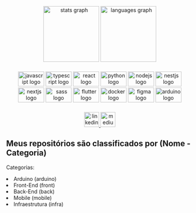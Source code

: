 
<div align="center">
  <img src="https://github-readme-stats.vercel.app/api?hide_title=false&hide_rank=false&show_icons=true&include_all_commits=true&count_private=true&disable_animations=false&theme=dracula&locale=en&hide_border=false&username=lulucasalves" height="150" alt="stats graph"  />
  <img src="https://github-readme-stats.vercel.app/api/top-langs?locale=en&hide_title=false&layout=compact&card_width=320&langs_count=5&theme=dracula&hide_border=false&username=lulucasalves" height="150" alt="languages graph"  />
</div>

###

<div align="center">
  <img src="https://cdn.jsdelivr.net/gh/devicons/devicon/icons/javascript/javascript-original.svg" height="40" width="70" alt="javascript logo"  />
  <img src="https://cdn.jsdelivr.net/gh/devicons/devicon/icons/typescript/typescript-original.svg" height="40" width="70" alt="typescript logo"  />
  <img src="https://cdn.jsdelivr.net/gh/devicons/devicon/icons/react/react-original.svg" height="40" width="70" alt="react logo"  />
  <img src="https://cdn.jsdelivr.net/gh/devicons/devicon/icons/python/python-original.svg" height="40" width="70" alt="python logo"  />
  <img src="https://cdn.jsdelivr.net/gh/devicons/devicon/icons/nodejs/nodejs-original.svg" height="40" width="70" alt="nodejs logo"  />
  <img src="https://cdn.jsdelivr.net/gh/devicons/devicon/icons/nestjs/nestjs-plain.svg"  height="40" width="70" alt="nestjs logo"  />
  <img src="https://cdn.jsdelivr.net/gh/devicons/devicon/icons/nextjs/nextjs-line.svg" height="40" width="70" alt="nextjs logo"  />
  <img src="https://cdn.jsdelivr.net/gh/devicons/devicon/icons/sass/sass-original.svg" height="40" width="70" alt="sass logo"  />
  <img src="https://cdn.jsdelivr.net/gh/devicons/devicon/icons/flutter/flutter-original.svg" height="40" width="70" alt="flutter logo"  />
   <img src="https://cdn.jsdelivr.net/gh/devicons/devicon/icons/docker/docker-original.svg" height="40" width="70" alt="docker logo"  />
   <img src="https://cdn.jsdelivr.net/gh/devicons/devicon/icons/figma/figma-original.svg" height="40" width="70" alt="figma logo" />
 <img src="https://cdn.jsdelivr.net/gh/devicons/devicon/icons/arduino/arduino-original.svg" height="40" width="70" alt="arduino logo" />
</div>

###

<div align="center">
  <a href="https://www.linkedin.com/in/lulucasalves/" target="_blank">
    <img src="https://img.shields.io/static/v1?message=LinkedIn&logo=linkedin&label=&color=0077B5&logoColor=white&labelColor=&style=for-the-badge" height="40" alt="linkedin logo"  />
  </a>
  <a href="https://medium.com/@lulucasalves" target="_blank">
    <img src="https://img.shields.io/static/v1?message=Medium&logo=medium&label=&color=12100E&logoColor=white&labelColor=&style=for-the-badge" height="40" alt="medium logo"  />
  </a>
</div>

###

<h2>Meus repositórios são classificados por (Nome - Categoria)</h2>
<p>Categorias:</p>
<li>Arduino (arduino)</li>
<li>Front-End (front)</li>
<li>Back-End (back)</li>
<li>Mobile (mobile)</li>
<li>Infraestrutura (infra)</li>

